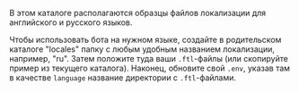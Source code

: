 В этом каталоге располагаются образцы файлов локализации для английского и русского языков.

Чтобы использовать бота на нужном языке, создайте в родительском каталоге "locales" папку с любым удобным названием 
локализации, например, "ru". Затем положите туда ваши `.ftl`-файлы (или скопируйте пример из текущего каталога). 
Наконец, обновите свой `.env`, указав там в качестве `language` название директории с `.ftl`-файлами.
